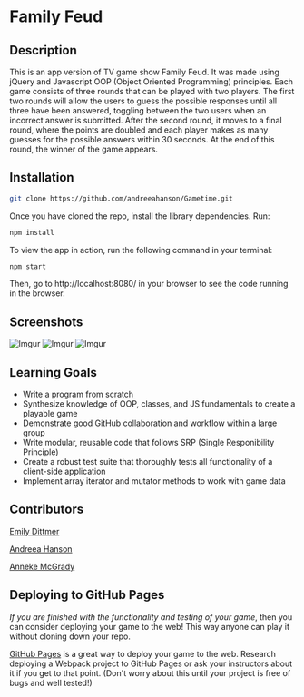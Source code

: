 # Family Feud

## Description

This is an app version of TV game show Family Feud. It was made using jQuery and Javascript OOP (Object Oriented Programming) principles. Each game consists of three rounds that can be played with two players. The first two rounds will allow the users to guess the possible responses until all three have been answered, toggling between the two users when an incorrect answer is submitted. After the second round, it moves to a final round, where the points are doubled and each player makes as many guesses for the possible answers within 30 seconds. At the end of this round, the winner of the game appears.

## Installation

```bash
git clone https://github.com/andreeahanson/Gametime.git
```
Once you have cloned the repo, install the library dependencies. Run:

```bash
npm install
```

To view the app in action, run the following command in your terminal:

```bash
npm start
```

Then, go to http://localhost:8080/ in your browser to see the code running in the browser.

## Screenshots
![Imgur](https://i.imgur.com/sDbY4AH.png)
![Imgur](https://i.imgur.com/D34AEn6.png)
![Imgur](https://i.imgur.com/vUejo4q.png)

## Learning Goals

- Write a program from scratch
- Synthesize knowledge of OOP, classes, and JS fundamentals to create a playable game
- Demonstrate good GitHub collaboration and workflow within a large group
- Write modular, reusable code that follows SRP (Single Responibility Principle)
- Create a robust test suite that thoroughly tests all functionality of a client-side application
- Implement array iterator and mutator methods to work with game data

## Contributors

[Emily Dittmer](https://github.com/emilydittmer)

[Andreea Hanson](https://github.com/andreeahanson)

[Anneke McGrady](https://github.com/annekemcgrady)


## Deploying to GitHub Pages

_If you are finished with the functionality and testing of your game_, then you can consider deploying your game to the web! This way anyone can play it without cloning down your repo.

[GitHub Pages](https://pages.github.com/) is a great way to deploy your game to the web. Research deploying a Webpack project to GitHub Pages or ask your instructors about it if you get to that point. (Don't worry about this until your project is free of bugs and well tested!)
